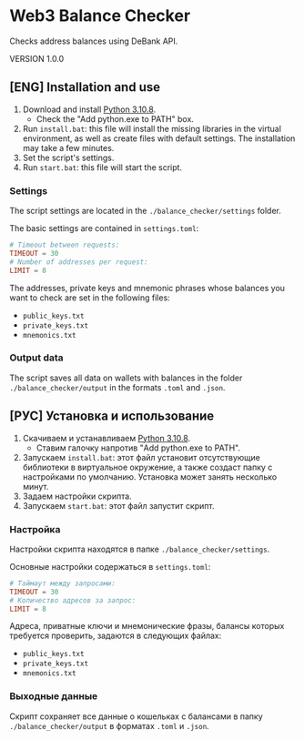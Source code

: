 # Web3 Balance Checker
Checks address balances using DeBank API.

VERSION 1.0.0

## [ENG] Installation and use
1. Download and install [Python 3.10.8](https://www.python.org/downloads/release/python-3108/).
   - Check the "Add python.exe to PATH" box.
2. Run `install.bat`: this file will install the missing libraries in the virtual environment, as well as create files with default settings. The installation may take a few minutes.
3. Set the script's settings.
4. Run `start.bat`: this file will start the script.

### Settings
The script settings are located in the `./balance_checker/settings` folder.

The basic settings are contained in `settings.toml`:
```toml
# Timeout between requests:
TIMEOUT = 30
# Number of addresses per request:
LIMIT = 8
```

The addresses, private keys and mnemonic phrases whose balances you want to check are set in the following files:
- `public_keys.txt`
- `private_keys.txt`
- `mnemonics.txt`

### Output data
The script saves all data on wallets with balances in the folder `./balance_checker/output` in the formats `.toml` and `.json`.

## [РУС] Установка и использование
1. Скачиваем и устанавливаем [Python 3.10.8](https://www.python.org/downloads/release/python-3108/).
   - Ставим галочку напротив "Add python.exe to PATH".
2. Запускаем `install.bat`: этот файл установит отсутствующие библиотеки в виртуальное окружение, а также создаст папку с настройками по умолчанию. Установка может занять несколько минут.
3. Задаем настройки скрипта.
4. Запускаем `start.bat`: этот файл запустит скрипт.

### Настройка
Настройки скрипта находятся в папке `./balance_checker/settings`.

Основные настройки содержаться в `settings.toml`:
```toml
# Таймаут между запросами:
TIMEOUT = 30
# Количество адресов за запрос:
LIMIT = 8
```

Адреса, приватные ключи и мнемонические фразы, балансы которых требуется проверить, задаются в следующих файлах:
- `public_keys.txt`
- `private_keys.txt`
- `mnemonics.txt`

### Выходные данные
Скрипт сохраняет все данные о кошельках с балансами в папку `./balance_checker/output` в форматах `.toml` и `.json`.
